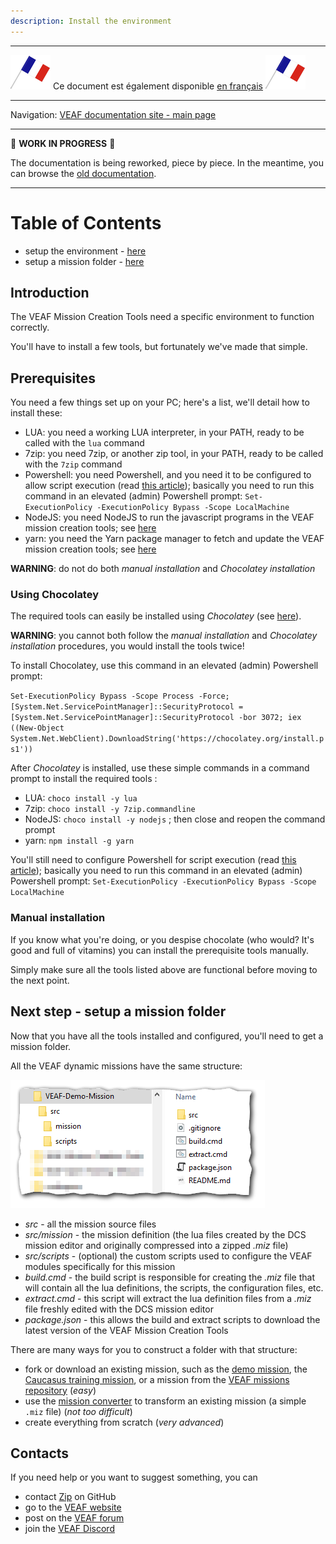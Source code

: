 ```yaml
---
description: Install the environment
---
```


-----------------------------

![flag-fr] Ce document est également disponible [en français](index.fr.md) ![flag-fr]

-----------------------------

Navigation: [VEAF documentation site - main page](../index.md)

-----------------------------

🚧 **WORK IN PROGRESS** 🚧

The documentation is being reworked, piece by piece. 
In the meantime, you can browse the [old documentation](https://github.com/VEAF/VEAF-Mission-Creation-Tools/blob/master/old_documentation/_index.md).

-----------------------------

# Table of Contents

- setup the environment - [here](#prerequisites)
- setup a mission folder - [here](#next-step---setup-a-mission-folder)

## Introduction

The VEAF Mission Creation Tools need a specific environment to function correctly.

You'll have to install a few tools, but fortunately we've made that simple.

## Prerequisites

You need a few things set up on your PC; here's a list, we'll detail how to install these:

- LUA: you need a working LUA interpreter, in your PATH, ready to be called with the `lua` command
- 7zip: you need 7zip, or another zip tool, in your PATH, ready to be called with the `7zip` command
- Powershell: you need Powershell, and you need it to be configured to allow script execution (read [this article](https://docs.microsoft.com/en-us/powershell/module/microsoft.powershell.security/set-executionpolicy?view=powershell-7.1)); basically you need to run this command in an elevated (admin) Powershell prompt: `Set-ExecutionPolicy -ExecutionPolicy Bypass -Scope LocalMachine`
- NodeJS: you need NodeJS to run the javascript programs in the VEAF mission creation tools; see [here](https://nodejs.org/en/)
- yarn: you need the Yarn package manager to fetch and update the VEAF mission creation tools; see [here](https://yarnpkg.com/)

**WARNING**: do not do both *manual installation* and *Chocolatey installation*

### Using Chocolatey

The required tools can easily be installed using *Chocolatey* (see [here](https://chocolatey.org/)).

**WARNING**: you cannot both follow the *manual installation* and *Chocolatey installation* procedures, you would install the tools twice!

To install Chocolatey, use this command  in an elevated (admin) Powershell prompt:

`Set-ExecutionPolicy Bypass -Scope Process -Force; [System.Net.ServicePointManager]::SecurityProtocol = [System.Net.ServicePointManager]::SecurityProtocol -bor 3072; iex ((New-Object System.Net.WebClient).DownloadString('https://chocolatey.org/install.ps1'))`

After *Chocolatey* is installed, use these simple commands in a command prompt to install the required tools :

- LUA: `choco install -y lua`
- 7zip: `choco install -y 7zip.commandline`
- NodeJS: `choco install -y nodejs` ; then close and reopen the command prompt
- yarn: `npm install -g yarn`

You'll still need to configure Powershell for script execution (read [this article](https://docs.microsoft.com/en-us/powershell/module/microsoft.powershell.security/set-executionpolicy?view=powershell-7.1)); basically you need to run this command in an elevated (admin) Powershell prompt: `Set-ExecutionPolicy -ExecutionPolicy Bypass -Scope LocalMachine`

### Manual installation

If you know what you're doing, or you despise chocolate (who would? It's good and full of vitamins) you can install the prerequisite tools manually.

Simply make sure all the tools listed above are functional before moving to the next point.

## Next step - setup a mission folder

Now that you have all the tools installed and configured, you'll need to get a mission folder.

All the VEAF dynamic missions have the same structure:

![demo-mission-structure]

* *src* - all the mission source files
* *src/mission* - the mission definition (the lua files created by the DCS mission editor and originally compressed into a zipped *.miz* file)
* *src/scripts* - (optional) the custom scripts used to configure the VEAF modules specifically for this mission
* *build.cmd* - the build script is responsible for creating the *.miz* file that will contain all the lua definitions, the scripts, the configuration files, etc.
* *extract.cmd* - this script will extract the lua definition files from a *.miz* file freshly edited with the DCS mission editor
* *package.json* - this allows the build and extract scripts to download the latest version of the VEAF Mission Creation Tools

There are many ways for you to construct a folder with that structure:
* fork or download an existing mission, such as the [demo mission][VEAF-demo-mission-repository], the [Caucasus training mission][VEAF-Open-Training-Mission-repository], or a mission from the [VEAF missions repository][VEAF-Multiplayer-Missions-repository] (*easy*)
* use the [mission converter][VEAF-mission-converter-repository] to transform an existing mission (a simple `.miz` file) (*not too difficult*)
* create everything from scratch (*very advanced*)

## Contacts

If you need help or you want to suggest something, you can

* contact [Zip][Zip on Github] on GitHub
* go to the [VEAF website]
* post on the [VEAF forum]
* join the [VEAF Discord]


[Badge-Discord]: https://img.shields.io/discord/471061487662792715?label=VEAF%20Discord&style=for-the-badge
[VEAF-logo]: ../images/logo.png?raw=true
[VEAF Discord]: https://www.veaf.org/discord
[Zip on Github]: https://github.com/davidp57
[VEAF website]: https://www.veaf.org
[VEAF forum]: https://www.veaf.org/forum

[flag-fr]: ../images/flag-fr.png

[VEAF-Mission-Creation-Tools-repository]: https://github.com/VEAF/VEAF-Mission-Creation-Tools
[VEAF-mission-converter-repository]:https://github.com/VEAF/VEAF-mission-converter
[VEAF-demo-mission-repository]: https://github.com/VEAF/VEAF-Demo-Mission
[VEAF-Open-Training-Mission-repository]: https://github.com/VEAF/VEAF-Open-Training-Mission
[VEAF-Multiplayer-Missions-repository]: https://github.com/VEAF/VEAF-Multiplayer-Missions

[demo-mission-structure]: ../images/demo-mission-structure.png